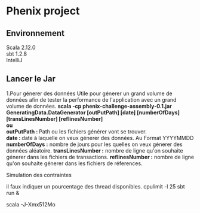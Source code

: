 <h1>Phenix project</h1>

<h2>Environnement</h2>
Scala 2.12.0<br>
sbt 1.2.8<br>
IntelliJ<br>

<h2>Lancer le Jar</h2
  <h2>1.Pour génerer des données</h2>
  Utile pour génerer un grand volume de données afin de tester la performance de l'application avec un grand volume de données.
  <b>scala -cp phenix-challenge-assembly-0.1.jar GeneratingData.DataGenerator [outPutPath] [date] [numberOfDays] </b>  <b>[transLinesNumber] [reflinesNumber] </b><br>
  <b>ou </b><br>
  <b> outPutPath : </b>Path ou les fichiers générer vont se trouver.</b><br>
  <b> date : </b>date à laquelle on veux génerer des données. Au Format YYYYMMDD<br>
  <b>numberOfDays :</b> nombre de jours pour les quelles on veux génerer des données aléatoire. 
  <b>transLinesNumber :</b> nombre de ligne qu'on souhaite génerer dans les fichiers de transactions.
  <b>reflinesNumber :</b> nombre de ligne qu'on souhaite génerer dans les fichiers de réferences.

  





Simulation des contraintes

il faux indiquer un pourcentage des thread disponibles.
cpulimit -l 25 sbt run &

scala -J-Xmx512Mo
